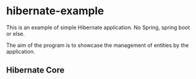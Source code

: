 # hibernate-example

This is an example of simple Hibernate application. No Spring, spring boot or else.

The aim of the program is to showcase the management of entities by the application.

## Hibernate Core

